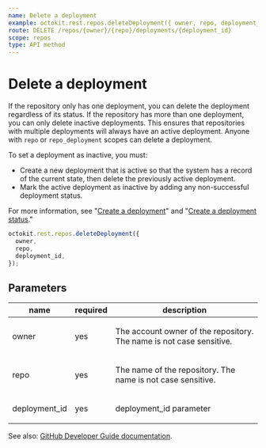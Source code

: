 ```yaml
---
name: Delete a deployment
example: octokit.rest.repos.deleteDeployment({ owner, repo, deployment_id })
route: DELETE /repos/{owner}/{repo}/deployments/{deployment_id}
scope: repos
type: API method
---
```


# Delete a deployment

If the repository only has one deployment, you can delete the deployment regardless of its status. If the repository has more than one deployment, you can only delete inactive deployments. This ensures that repositories with multiple deployments will always have an active deployment. Anyone with `repo` or `repo_deployment` scopes can delete a deployment.

To set a deployment as inactive, you must:

- Create a new deployment that is active so that the system has a record of the current state, then delete the previously active deployment.
- Mark the active deployment as inactive by adding any non-successful deployment status.

For more information, see "[Create a deployment](https://docs.github.com/rest/reference/repos/#create-a-deployment)" and "[Create a deployment status](https://docs.github.com/rest/reference/repos#create-a-deployment-status)."

```js
octokit.rest.repos.deleteDeployment({
  owner,
  repo,
  deployment_id,
});
```

## Parameters

<table>
  <thead>
    <tr>
      <th>name</th>
      <th>required</th>
      <th>description</th>
    </tr>
  </thead>
  <tbody>
    <tr><td>owner</td><td>yes</td><td>

The account owner of the repository. The name is not case sensitive.

</td></tr>
<tr><td>repo</td><td>yes</td><td>

The name of the repository. The name is not case sensitive.

</td></tr>
<tr><td>deployment_id</td><td>yes</td><td>

deployment_id parameter

</td></tr>
  </tbody>
</table>

See also: [GitHub Developer Guide documentation](https://docs.github.com/rest/reference/repos#delete-a-deployment).
